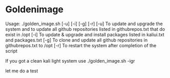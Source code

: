 # Goldenimage

Usage: ./golden_image.sh [-u] [-i] [-g] [-r]
[-u] To update and upgrade the system and to update all github repositories listed in githubrepos.txt that do exist in /opt
[-i] To update & upgrade and install packages listed in kaliui.txt and packages.txt 
[-g] To clone and update all github repositories in githubrepos.txt to /opt
[-r] To restart the system after completion of the script

If you got a clean kali light system use ./golden_image.sh -igr

let me do a test
